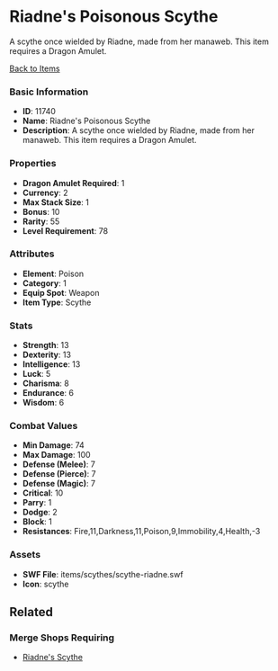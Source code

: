 # Riadne's Poisonous Scythe

A scythe once wielded by Riadne, made from her manaweb. This item requires a Dragon Amulet.

[Back to Items](../items.md)

### Basic Information

- **ID**: 11740
- **Name**: Riadne&#039;s Poisonous Scythe
- **Description**: A scythe once wielded by Riadne, made from her manaweb. This item requires a Dragon Amulet.

### Properties

- **Dragon Amulet Required**: 1
- **Currency**: 2
- **Max Stack Size**: 1
- **Bonus**: 10
- **Rarity**: 55
- **Level Requirement**: 78

### Attributes

- **Element**: Poison
- **Category**: 1
- **Equip Spot**: Weapon
- **Item Type**: Scythe

### Stats

- **Strength**: 13
- **Dexterity**: 13
- **Intelligence**: 13
- **Luck**: 5
- **Charisma**: 8
- **Endurance**: 6
- **Wisdom**: 6

### Combat Values

- **Min Damage**: 74
- **Max Damage**: 100
- **Defense (Melee)**: 7
- **Defense (Pierce)**: 7
- **Defense (Magic)**: 7
- **Critical**: 10
- **Parry**: 1
- **Dodge**: 2
- **Block**: 1
- **Resistances**: Fire,11,Darkness,11,Poison,9,Immobility,4,Health,-3

### Assets

- **SWF File**: items/scythes/scythe-riadne.swf
- **Icon**: scythe

## Related

### Merge Shops Requiring

- [Riadne's Scythe](../merge-shops/200-riadne-s-scythe.md)

